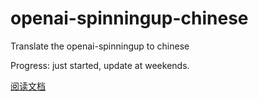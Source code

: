 # openai-spinningup-chinese
Translate the openai-spinningup to chinese

Progress: just started, update at weekends.

[阅读文档](https://openai-spinningup-chinese.readthedocs.io/zh_CN/latest/index.html)
